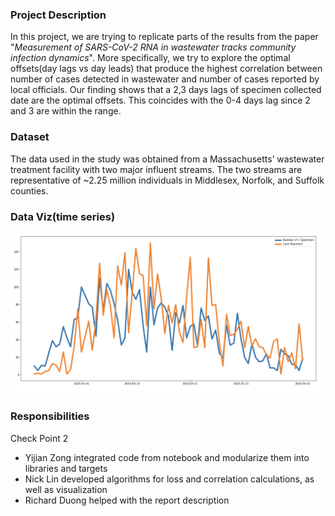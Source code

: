 ### Project Description
In this project, we are trying to replicate parts of the results from the paper "<em>Measurement of SARS-CoV-2 RNA in wastewater tracks community infection dynamics</em>". More specifically, we try to explore the optimal offsets(day lags vs day leads) that produce the highest correlation between number of cases detected in wastewater and number of cases reported by local officials.
Our finding shows that a 2,3 days lags of specimen collected date are the optimal offsets. This coincides with the 0-4 days lag since 2 and 3 are within the range.

### Dataset
The data used in the study was obtained from a Massachusetts’ wastewater treatment facility with two major influent streams. The two streams are representative of ~2.25 million individuals in Middlesex, Norfolk, and Suffolk counties.

### Data Viz(time series)
![alt text](figures/time_series.png)

### Responsibilities 

Check Point 2
* Yijian Zong integrated code from notebook and modularize them into libraries and targets
* Nick Lin developed algorithms for loss and correlation calculations, as well as visualization
* Richard Duong helped with the report description
